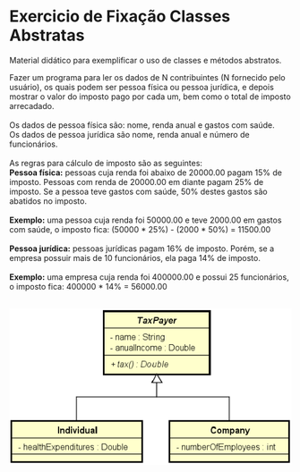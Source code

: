 # Exercicio de Fixação Classes Abstratas
Material didático para exemplificar o uso de classes e métodos abstratos.

Fazer um programa para ler os dados de N contribuintes (N fornecido pelo usuário), os quais podem ser pessoa física ou pessoa jurídica, e depois mostrar o valor do imposto pago por cada um,
bem como o total de imposto arrecadado. <br><br>
Os dados de pessoa física são: nome, renda anual e gastos com saúde. <br>
Os dados de pessoa jurídica são nome, renda anual e número de funcionários. <br><br>
As regras para cálculo de imposto são as seguintes: <br>
<b>Pessoa física:</b> pessoas cuja renda foi abaixo de 20000.00 pagam 15% de imposto. Pessoas com renda de 20000.00 em diante pagam 25% de imposto. Se a pessoa teve gastos com saúde, 
50% destes gastos são abatidos no imposto.<br><br>
<b>Exemplo:</b> uma pessoa cuja renda foi 50000.00 e teve 2000.00 em gastos com saúde, o imposto fica: (50000 * 25%) - (2000 * 50%) = 11500.00 <br><br>
<b>Pessoa jurídica:</b> pessoas jurídicas pagam 16% de imposto. Porém, se a empresa possuir mais de 10 funcionários, ela paga 14% de imposto.<br><br>
<b>Exemplo:</b> uma empresa cuja renda foi 400000.00 e possui 25 funcionários, o imposto fica: 400000 * 14% = 56000.00 <br><br>

<img src="classDiagram.PNG">
